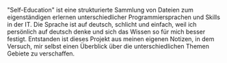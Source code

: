 "Self-Education" ist eine strukturierte Sammlung von Dateien zum eigenständigen erlernen 
unterschiedlicher Programmiersprachen und Skills in der IT.
Die Sprache ist auf deutsch, schlicht und einfach, weil ich persönlich auf 
deutsch denke und sich das Wissen so für mich besser festigt.
Entstanden ist dieses Projekt aus meinen eigenen Notizen, in dem Versuch, mir selbst einen
Überblick über die unterschiedlichen Themen Gebiete zu verschaffen.
